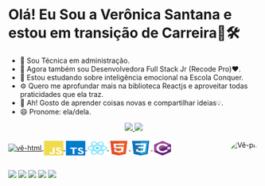 # Olá! Eu Sou a Verônica Santana e estou em transição de Carreira💎🛠
- 🔭 Sou Técnica em administração.
- 🔭 Agora também sou Desenvolvedora Full Stack Jr (Recode Pro)❤.
- 💆‍ Estou estudando sobre inteligência emocional na Escola Conquer.
- ⚙ Quero me aprofundar mais na biblioteca Reactjs e aproveitar todas praticidades que ela traz.
- 📝 Ah! Gosto de aprender coisas novas e compartilhar ideias💡.
- 😄 Pronome: ela/dela.

<div align="center">
  <a href="https://github.com/Veronica-rSantana">
  <img height="180em" src="https://github-readme-stats.vercel.app/api?username=Veronica-rSantana&show_icons=true&theme=dracula&include_all_commits=true&count_private=true"/>
  <img height="180em" src="https://github-readme-stats.vercel.app/api/top-langs/?username=Veronica-rSantana&layout=compact&langs_count=7&theme=dracula"/>
</div>
  <div style="display: inline_block"><br>
     <img align="center" alt="vê-html"height="30" width="40" src="https://cdn.jsdelivr.net/gh/devicons/devicon/icons/html5/html5-plain-wordmark.svg" />
      <img align="center" alt="vê-Js" height="30" width="40" src="https://raw.githubusercontent.com/devicons/devicon/master/icons/javascript/javascript-plain.svg">
      <img align="center" alt="vê-Ts" height="30" width="40" src="https://raw.githubusercontent.com/devicons/devicon/master/icons/typescript/typescript-plain.svg">
      <img align="center" alt="vê-React" height="30" width="40" src="https://raw.githubusercontent.com/devicons/devicon/master/icons/react/react-original.svg">
      <img align="center" alt="Vê-HTML" height="30" width="40" src="https://raw.githubusercontent.com/devicons/devicon/master/icons/html5/html5-original.svg">
      <img align="center" alt="Vê-CSS" height="30" width="40" src="https://raw.githubusercontent.com/devicons/devicon/master/icons/css3/css3-original.svg">
      <img align="center" alt="Vê-Csharp" height="30" width="40" src="https://raw.githubusercontent.com/devicons/devicon/master/icons/csharp/csharp-original.svg">
      <img align="right" alt="Vê-pic" height="150" style="border-radius:50px;"     
      src="https://images-ext-1.discordapp.net/external/qexg-Rfodde_gPrn7NUfvgHSm5XRKajSYG_GqE5Ito4/https/picrew.me/shareImg/org/202204/338224_XhI2LeZr.png?width=406&height=406">
  </div>
  
   ##
 
<div> 
  
  <a href="https://instagram.com/eukellyrodriguees" target="_blank"><img src="https://img.shields.io/badge/-Instagram-%23E4405F?style=for-the-badge&logo=instagram&logoColor=white" target="_blank"></a>
  <a href="https://discord.Verônica Santana#3719" target="_blank"><img src="https://img.shields.io/badge/Discord-7289DA?style=for-the-badge&logo=discord&logoColor=white" target="_blank"></a> 
  <a href = "mailto:veronicasantana1087@gmail.com"><img src="https://img.shields.io/badge/Gmail-D14836?style=for-the-badge&logo=gmail&logoColor=white" target="_blank"></a>
   <a href = "mailto:https://outlook.live.com/mail/0/"><img src="https://img.shields.io/badge/Microsoft_Outlook-0078D4?style=for-the-badge&logo=microsoft-outlook&logoColor=white" target="_blank"></a>
  <a href="https://www.linkedin.com/in/verônica-santana-4b49aa168" target="_blank"><img src="https://img.shields.io/badge/-LinkedIn-%230077B5?style=for-the-badge&logo=linkedin&logoColor=white" target="_blank"></a> 
 
 
</div>
  
